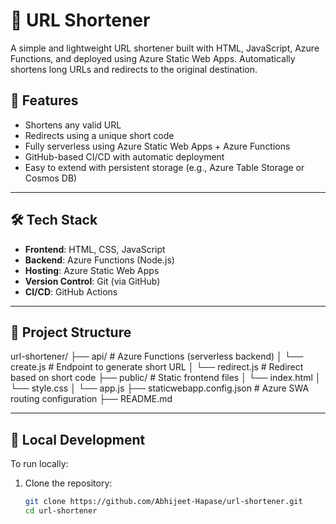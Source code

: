 # 🔗 URL Shortener

A simple and lightweight URL shortener built with HTML, JavaScript, Azure Functions, and deployed using Azure Static Web Apps. Automatically shortens long URLs and redirects to the original destination.

## 🚀 Features

- Shortens any valid URL
- Redirects using a unique short code
- Fully serverless using Azure Static Web Apps + Azure Functions
- GitHub-based CI/CD with automatic deployment
- Easy to extend with persistent storage (e.g., Azure Table Storage or Cosmos DB)

---

## 🛠️ Tech Stack

- **Frontend**: HTML, CSS, JavaScript
- **Backend**: Azure Functions (Node.js)
- **Hosting**: Azure Static Web Apps
- **Version Control**: Git (via GitHub)
- **CI/CD**: GitHub Actions

---

## 📁 Project Structure
url-shortener/
├── api/ # Azure Functions (serverless backend)
│ └── create.js # Endpoint to generate short URL
│ └── redirect.js # Redirect based on short code
├── public/ # Static frontend files
│ └── index.html
│ └── style.css
│ └── app.js
├── staticwebapp.config.json # Azure SWA routing configuration
├── README.md


---

## 🧪 Local Development

To run locally:

1. Clone the repository:
   ```bash
   git clone https://github.com/Abhijeet-Hapase/url-shortener.git
   cd url-shortener


